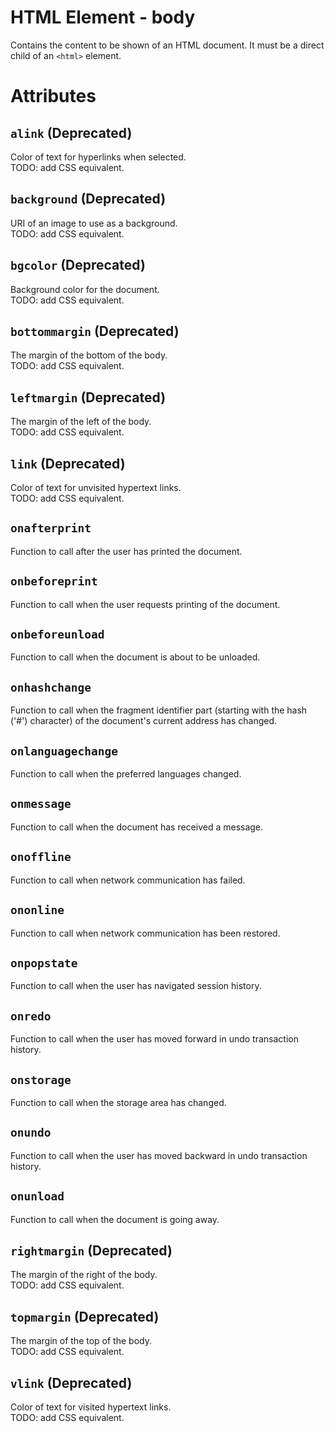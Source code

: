 # HTML Element - body

Contains the content to be shown of an HTML document. It must be a direct child of an `<html>` element.

# Attributes

## `alink` (Deprecated)

Color of text for hyperlinks when selected.<br>
TODO: add CSS equivalent.

## `background` (Deprecated)

URI of an image to use as a background.<br>
TODO: add CSS equivalent.

## `bgcolor` (Deprecated)

Background color for the document.<br>
TODO: add CSS equivalent.

## `bottommargin` (Deprecated)

The margin of the bottom of the body.<br>
TODO: add CSS equivalent.

## `leftmargin` (Deprecated)

The margin of the left of the body.<br>
TODO: add CSS equivalent.

## `link` (Deprecated)

Color of text for unvisited hypertext links.<br>
TODO: add CSS equivalent.

## `onafterprint`

Function to call after the user has printed the document.

## `onbeforeprint`

Function to call when the user requests printing of the document.

## `onbeforeunload`

Function to call when the document is about to be unloaded.

## `onhashchange`

Function to call when the fragment identifier part (starting with the hash ('#') character) of the document's current address has changed.

## `onlanguagechange`

Function to call when the preferred languages changed.

## `onmessage`

Function to call when the document has received a message.

## `onoffline`

Function to call when network communication has failed.

## `ononline`

Function to call when network communication has been restored.

## `onpopstate`

Function to call when the user has navigated session history.

## `onredo`

Function to call when the user has moved forward in undo transaction history.

## `onstorage`

Function to call when the storage area has changed.

## `onundo`

Function to call when the user has moved backward in undo transaction history.

## `onunload`

Function to call when the document is going away.

## `rightmargin` (Deprecated)

The margin of the right of the body.<br>
TODO: add CSS equivalent.

## `topmargin` (Deprecated)

The margin of the top of the body.<br>
TODO: add CSS equivalent.

## `vlink` (Deprecated)

Color of text for visited hypertext links.<br>
TODO: add CSS equivalent.